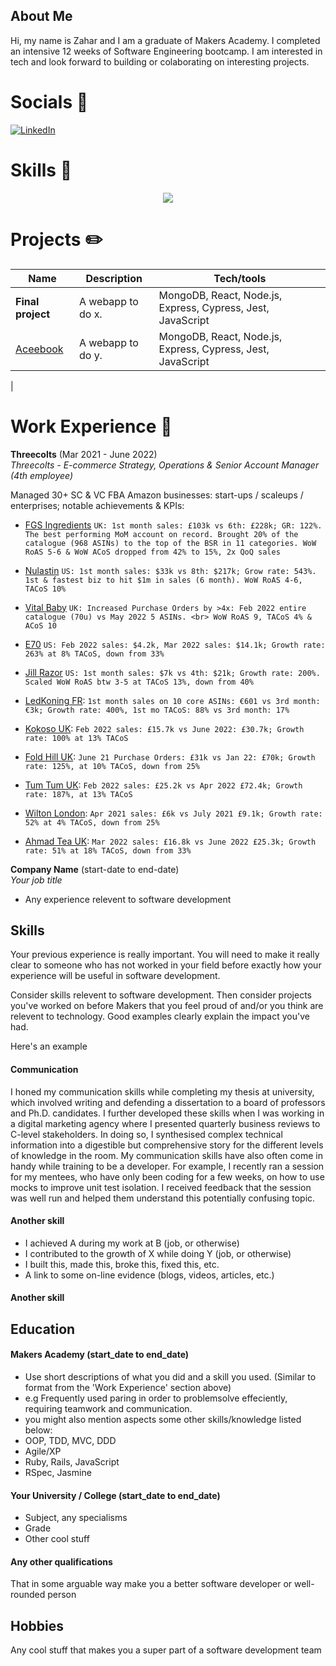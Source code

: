 ## About Me

Hi, my name is Zahar and I am a graduate of Makers Academy. I completed an intensive 12 weeks of Software Engineering bootcamp. I am interested in tech and look forward to building or colaborating on interesting projects. 

# Socials 📒
[![LinkedIn](https://img.shields.io/badge/LinkedIn-%230077B5.svg?logo=linkedin&logoColor=white)](linkedin.com/in/zahar-zelensky) 

# Skills 🧰


<p align="center">
    <img src="https://skillicons.dev/icons?i=js,mongodb,express,react,nodejs,jest,postgres,postman,ruby,html,css,figma&perline=6" />
</p>



# Projects ✏️


| Name                         | Description       | Tech/tools        |
| ---------------------------- | ----------------- | ----------------- |
| **Final project**            | A webapp to do x. | MongoDB, React, Node.js, Express, Cypress, Jest, JavaScript|
| [Aceebook](https://github.com/ZZ3333/acebook-acebookers) | A webapp to do y. | MongoDB, React, Node.js, Express, Cypress, Jest, JavaScript|
| 

# Work Experience 💼

**Threecolts** (Mar 2021 - June 2022)  
_Threecolts - E-commerce Strategy, Operations & Senior Account Manager (4th employee)_

Managed 30+ SC & VC FBA Amazon businesses: start-ups / scaleups / enterprises; notable achievements & KPIs:

- [FGS Ingredients](https://www.amazon.co.uk/s?k=Old+India) `UK: 1st month sales: £103k vs 6th: £228k; GR: 122%. The best performing MoM account on record. Brought 20% of the catalogue (968 ASINs) to the top of the BSR in 11 categories. WoW RoAS 5-6 & WoW ACoS dropped from 42% to 15%, 2x QoQ sales`

- [Nulastin](https://www.amazon.com/stores/page/8A58C49C-E922-4193-86CF-5025A73952FB/?_encoding=UTF8&store_ref=SB_A08920502NIQ3Z3SF92BZ&pd_rd_plhdr=t&aaxitk=a7086e820823b154219b5d022c41c755&hsa_cr_id=8954127820501&lp_asins=B081LNH2WC%2CB081LNY37X%2CB08W5C68DZ&lp_query=nulastin&lp_slot=auto-sparkle-hsa-tetris&ref_=sbx_be_s_sparkle_lsi4d_ls&pd_rd_w=2f3C3&content-id=amzn1.sym.488a18be-6d86-4de0-8607-bd4ea4b560f3%3Aamzn1.sym.488a18be-6d86-4de0-8607-bd4ea4b560f3&pf_rd_p=488a18be-6d86-4de0-8607-bd4ea4b560f3&pf_rd_r=K7ZD4SC8PFRV72MC6CRV&pd_rd_wg=28QvJ&pd_rd_r=916ca75c-f051-4107-860b-fb111453b0c2) `US: 1st month sales: $33k vs 8th: $217k; Grow rate: 543%. 1st & fastest biz to hit $1m in sales (6 month). WoW RoAS 4-6, TACoS 10%`

- [Vital Baby](https://www.amazon.co.uk/stores/node/16246572031?ie=UTF8&field-lbr_brands_browse-bin=Vital+Baby) `UK: Increased Purchase Orders by >4x: Feb 2022 entire catalogue (70u) vs May 2022 5 ASINs. <br> WoW RoAS 9, TACoS 4% & ACoS 10`</br>

- [E70](https://www.amazon.com/stores/e70IntensiveHealing/page/A30756CB-91E6-44FC-95CD-74DCDE9F970E?ref_=ast_bln) `US: Feb 2022 sales: $4.2k, Mar 2022 sales: $14.1k; Growth rate: 263% at 8% TACoS, down from 33%`

- [Jill Razor](https://www.amazon.com/stores/Jill/page/01AE771D-A8E3-4D75-B213-D7DF0199CE5D?ref_=ast_bln) `US: 1st month sales: $7k vs 4th: $21k; Growth rate: 200%. Scaled WoW RoAS btw 3-5 at TACoS 13%, down from 40%`

- [LedKoning FR](https://www.amazon.fr/stores/LEDChampion/page/3A083DBD-2DCB-4513-AF50-85A184E5D54B?ref_=ast_bln): `1st month sales on 10 core ASINs: €601 vs 3rd month: €3k; Growth rate: 400%, 1st mo TACoS: 88% vs 3rd month: 17%`

- [Kokoso UK](https://www.amazon.co.uk/stores/Kokoso/page/76FCCF77-DCCC-42E2-9D8E-73DF6869CEEC?ref_=ast_bln): `Feb 2022 sales: £15.7k vs June 2022: £30.7k; Growth rate: 100% at 13% TACoS`

 - [Fold Hill UK](https://www.amazon.co.uk/stores/Foldhill/Homepage/page/384C6D05-2556-4BB2-87D9-5A3BAF4C2E4A): `June 21 Purchase Orders: £31k vs Jan 22: £70k; Growth rate: 125%, at 10% TACoS, down from 25%`

 - [Tum Tum UK](https://www.amazon.co.uk/stores/TUMTUM/page/241100A0-3468-412F-8287-8654927F3316?ref_=ast_bln): `Feb 2022 sales: £25.2k vs Apr 2022 £72.4k; Growth rate: 187%, at 13% TACoS`

 - [Wilton London](https://www.amazon.co.uk/stores/Wilton+London/page/12FAB470-6132-482A-97B8-715E245BFE33?ref_=ast_bln): `Apr 2021 sales: £6k vs July 2021 £9.1k; Growth rate: 52% at 4% TACoS, down from 25%`

 - [Ahmad Tea UK](https://www.amazon.co.uk/stores/AhmadTea/page/C3B66E49-A043-4907-8D80-2BC3CEB5F971?ref_=ast_bln): `Mar 2022 sales: £16.8k vs June 2022 £25.3k; Growth rate: 51% at 18% TACoS, down from 33%`

**Company Name** (start-date to end-date)  
_Your job title_

- Any experience relevent to software development

## Skills

Your previous experience is really important. You will need to make it really clear to someone who has not worked in your field before exactly how your experience will be useful in software development.

Consider skills relevent to software development. Then consider projects you've worked on before Makers that you feel proud of and/or you think are relevent to technology. Good examples clearly explain the impact you've had. 


Here's an example

#### Communication
I honed my communication skills while completing my thesis at university, which involved writing and defending a dissertation to a board of professors and Ph.D. candidates. I further developed these skills when I was working in a digital marketing agency where I presented quarterly business reviews to C-level stakeholders. In doing so, I synthesised complex technical information into a digestible but comprehensive story for the different levels of knowledge in the room. My communication skills have also often come in handy while training to be a developer. For example, I recently ran a session for my mentees, who have only been coding for a few weeks, on how to use mocks to improve unit test isolation. I received feedback that the session was well run and helped them understand this potentially confusing topic.

#### Another skill

- I achieved A during my work at B (job, or otherwise)
- I contributed to the growth of X while doing Y (job, or otherwise)
- I built this, made this, broke this, fixed this, etc.
- A link to some on-line evidence (blogs, videos, articles, etc.)

#### Another skill


## Education

#### Makers Academy (start_date to end_date)
- Use short descriptions of what you did and a skill you used. (Similar to format from the 'Work Experience' section above)
- e.g Frequently used paring in order to problemsolve effeciently, requiring teamwork and communication.
- you might also mention aspects some other skills/knowledge listed below: 
- OOP, TDD, MVC, DDD
- Agile/XP
- Ruby, Rails, JavaScript
- RSpec, Jasmine

#### Your University / College (start_date to end_date)

- Subject, any specialisms
- Grade
- Other cool stuff

#### Any other qualifications

That in some arguable way make you a better software developer or well-rounded person

## Hobbies

Any cool stuff that makes you a super part of a software development team
